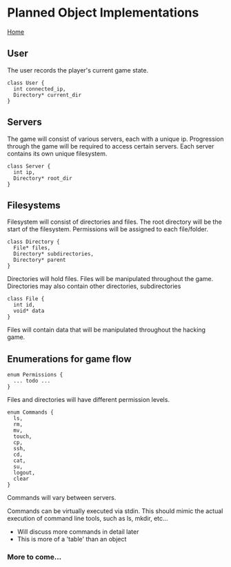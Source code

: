 # Planned Object Implementations

[Home](../..)

## User

The user records the player's current game state.
```
class User {
  int connected_ip,
  Directory* current_dir
}
```
## Servers

The game will consist of various servers, each with a unique ip. Progression
through the game will be required to access certain servers. Each server contains
its own unique filesystem.
```
class Server {
  int ip,
  Directory* root_dir
}
```
## Filesystems

Filesystem will consist of directories and files. The root directory will be the start
of the filesystem. Permissions will be assigned to each file/folder.
```
class Directory {
  File* files,
  Directory* subdirectories,
  Directory* parent
}
```
Directories will hold files. Files will be manipulated throughout the game.
Directories may also contain other directories, subdirectories
```
class File {
  int id,
  void* data
}
```
Files will contain data that will be manipulated throughout the hacking game.

## Enumerations for game flow
```
enum Permissions {
  ... todo ...
}
```
Files and directories will have different permission levels.
```
enum Commands {
  ls,
  rm,
  mv,
  touch,
  cp,
  ssh,
  cd,
  cat,
  su,
  logout,
  clear
}
```
Commands will vary between servers.

Commands can be virtually executed via stdin. This should mimic the actual
execution of command line tools, such as ls, mkdir, etc...
* Will discuss more commands in detail later
* This is more of a 'table' than an object

### More to come...

